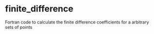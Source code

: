 # finite_difference
Fortran code to calculate the finite difference coefficients for a arbitrary sets of points
